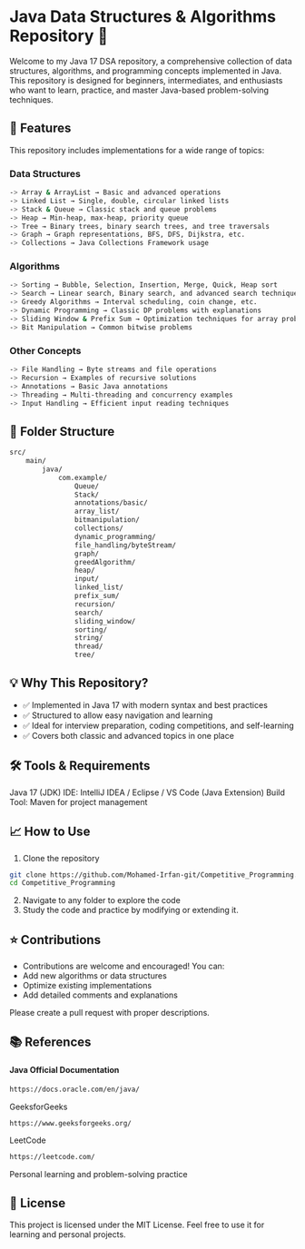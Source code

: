 # Java Data Structures & Algorithms Repository 🧩

Welcome to my Java 17 DSA repository, a comprehensive collection of data structures, algorithms, and programming concepts 
implemented in Java. This repository is designed for beginners, intermediates, and enthusiasts who want to learn, practice, and master 
Java-based problem-solving techniques.

## 🚀 Features
This repository includes implementations for a wide range of topics:

### Data Structures
```bash
-> Array & ArrayList → Basic and advanced operations
-> Linked List → Single, double, circular linked lists
-> Stack & Queue → Classic stack and queue problems
-> Heap → Min-heap, max-heap, priority queue
-> Tree → Binary trees, binary search trees, and tree traversals
-> Graph → Graph representations, BFS, DFS, Dijkstra, etc.
-> Collections → Java Collections Framework usage
```
### Algorithms
```bash
-> Sorting → Bubble, Selection, Insertion, Merge, Quick, Heap sort
-> Search → Linear search, Binary search, and advanced search techniques
-> Greedy Algorithms → Interval scheduling, coin change, etc.
-> Dynamic Programming → Classic DP problems with explanations
-> Sliding Window & Prefix Sum → Optimization techniques for array problems
-> Bit Manipulation → Common bitwise problems
```
### Other Concepts
```bash
-> File Handling → Byte streams and file operations
-> Recursion → Examples of recursive solutions
-> Annotations → Basic Java annotations
-> Threading → Multi-threading and concurrency examples
-> Input Handling → Efficient input reading techniques
```
## 📂 Folder Structure

```bash
src/
    main/
        java/
            com.example/
                Queue/
                Stack/
                annotations/basic/
                array_list/
                bitmanipulation/
                collections/
                dynamic_programming/
                file_handling/byteStream/
                graph/
                greedAlgorithm/
                heap/
                input/
                linked_list/
                prefix_sum/
                recursion/
                search/
                sliding_window/
                sorting/
                string/
                thread/
                tree/

```

## 💡 Why This Repository?
* ✅ Implemented in Java 17 with modern syntax and best practices
* ✅ Structured to allow easy navigation and learning
* ✅ Ideal for interview preparation, coding competitions, and self-learning
* ✅ Covers both classic and advanced topics in one place

## 🛠 Tools & Requirements
Java 17 (JDK)
IDE: IntelliJ IDEA / Eclipse / VS Code (Java Extension)
Build Tool: Maven  for project management

## 📈 How to Use
1) Clone the repository
```bash
git clone https://github.com/Mohamed-Irfan-git/Competitive_Programming.git
cd Competitive_Programming
```
2) Navigate to any folder to explore the code
3) Study the code and practice by modifying or extending it.

## ⭐ Contributions

* Contributions are welcome and encouraged! You can:
* Add new algorithms or data structures
* Optimize existing implementations
* Add detailed comments and explanations

Please create a pull request with proper descriptions.

## 📚 References
#### Java Official Documentation
```bash
https://docs.oracle.com/en/java/
```
GeeksforGeeks
```bash
https://www.geeksforgeeks.org/
```
LeetCode
```bash
https://leetcode.com/
```
Personal learning and problem-solving practice

## 🎯 License

This project is licensed under the MIT License. Feel free to use it for learning and personal projects.